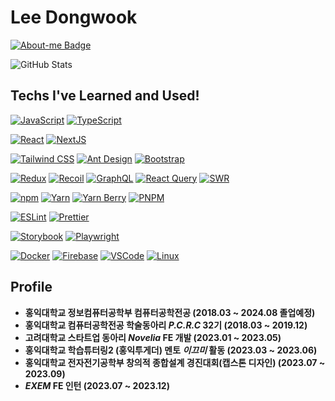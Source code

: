 # Lee Dongwook

[![About-me Badge](https://img.shields.io/badge/-About%20me-000000?style=flat-square)](https://lee-dongwook.github.io)

![GitHub Stats](https://github-readme-stats.vercel.app/api?username=Lee-Dongwook&theme=tokyonight)



## Techs I've Learned and Used!
[![JavaScript](https://img.shields.io/badge/JavaScript-%23F7DF1E?style=flat&logo=javascript&logoColor=black)](https://developer.mozilla.org/en-US/docs/Web/JavaScript)
[![TypeScript](https://img.shields.io/badge/TypeScript-%233178C6?style=flat&logo=typescript&logoColor=white)](https://www.typescriptlang.org/)

[![React](https://img.shields.io/badge/React-%2361DAFB?style=flat&logo=react&logoColor=white)](https://reactjs.org/)
[![NextJS](https://img.shields.io/badge/Next.js-%23000000?style=flat&logo=next.js&logoColor=white)](https://nextjs.org/)

[![Tailwind CSS](https://img.shields.io/badge/Tailwind_CSS-%231a202c?style=flat&logo=tailwind-css&logoColor=white)](https://tailwindcss.com/)
[![Ant Design](https://img.shields.io/badge/Ant_Design-%230170FE?style=flat&logo=ant-design&logoColor=white)](https://ant.design/)
[![Bootstrap](https://img.shields.io/badge/Bootstrap-%23563D7C?style=flat&logo=bootstrap&logoColor=white)](https://getbootstrap.com/)

[![Redux](https://img.shields.io/badge/Redux-%23764ABC?style=flat&logo=redux&logoColor=white)](https://redux.js.org/)
[![Recoil](https://img.shields.io/badge/Recoil-%2384BCD8?style=flat&logo=recoil&logoColor=white)](https://recoiljs.org/)
[![GraphQL](https://img.shields.io/badge/GraphQL-%23E10098?style=flat&logo=graphql&logoColor=white)](https://graphql.org/)
[![React Query](https://img.shields.io/badge/React_Query-%2385d0d3?style=flat&logo=react-query&logoColor=white)](https://react-query.tanstack.com/)
[![SWR](https://img.shields.io/badge/SWR-%23000000?style=flat&logo=vercel&logoColor=white)](https://swr.vercel.app/)


[![npm](https://img.shields.io/badge/npm-%23CB3837?style=flat&logo=npm&logoColor=white)](https://www.npmjs.com/)
[![Yarn](https://img.shields.io/badge/Yarn-%232C8EBB?style=flat&logo=yarn&logoColor=white)](https://yarnpkg.com/)
[![Yarn Berry](https://img.shields.io/badge/Yarn_Berry-%232C8EBB?style=flat&logo=yarn&logoColor=white)](https://yarnpkg.com/features/berry)
[![PNPM](https://img.shields.io/badge/PNPM-%23F53838?style=flat&logo=pnpm&logoColor=white)](https://pnpm.io/)

[![ESLint](https://img.shields.io/badge/ESLint-%234B32C3?style=flat&logo=eslint&logoColor=white)](https://eslint.org/)
[![Prettier](https://img.shields.io/badge/Prettier-%231A2B34?style=flat&logo=prettier&logoColor=white)](https://prettier.io/)

[![Storybook](https://img.shields.io/badge/Storybook-%23FF4785?style=flat&logo=storybook&logoColor=white)](https://storybook.js.org/)
[![Playwright](https://img.shields.io/badge/Playwright-%231099FF?style=flat&logo=playwright&logoColor=white)](https://playwright.dev/)

[![Docker](https://img.shields.io/badge/Docker-%232496ED?style=flat&logo=docker&logoColor=white)](https://www.docker.com/)
[![Firebase](https://img.shields.io/badge/Firebase-%23FFCA28?style=flat&logo=firebase&logoColor=black)](https://firebase.google.com/)
[![VSCode](https://img.shields.io/badge/VS_Code-%23007ACC?style=flat&logo=visual-studio-code&logoColor=white)](https://code.visualstudio.com/)
[![Linux](https://img.shields.io/badge/Linux-%23FCC624?style=flat&logo=linux&logoColor=black)](https://www.linux.org/)



## Profile
- **홍익대학교 정보컴퓨터공학부 컴퓨터공학전공 (2018.03 ~ 2024.08 졸업예정)**
- **홍익대학교 컴퓨터공학전공 학술동아리 _P.C.R.C_ 32기 (2018.03 ~ 2019.12)**
- **고려대학교 스타트업 동아리 _Novelia_ FE 개발 (2023.01 ~ 2023.05)**
- **홍익대학교 학습튜터링2 (홍익투게더) 멘토 _이끄미_ 활동 (2023.03 ~ 2023.06)**
- **홍익대학교 전자전기공학부 창의적 종합설계 경진대회(캡스톤 디자인) (2023.07 ~ 2023.09)** 
- **_EXEM_ FE 인턴 (2023.07 ~ 2023.12)**

